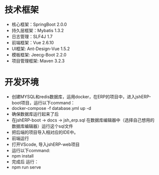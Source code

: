 # 技术框架
* 核心框架：SpringBoot 2.0.0
* 持久层框架：Mybatis 1.3.2
* 日志管理：SLF4J 1.7
* 前端框架：Vue 2.6.10
* UI框架: Ant-Design-Vue 1.5.2
* 模板框架: Jeecg-Boot 2.2.0
* 项目管理框架: Maven 3.2.3

# 开发环境
* 创建MYSQL和redis数据库，运用docker，在ERP的项目中，进入jshERP-boot项目，运行以下command：
* docker-compose -f database.yml up -d
* 确保数据库运行起来了后
* 在jshERP-boot -> docs -> jsh_erp.sql 在数据库编辑器中（选择自己想用的数据库编辑器）运行这个sql文件
*	把后端的项目导入相对应的IDE中。
*	前端运行
*	打开VScode, 导入jshERP-web项目
*	运行以下command:
*	npm install
*	完成后 运行：
*	npm run serve
